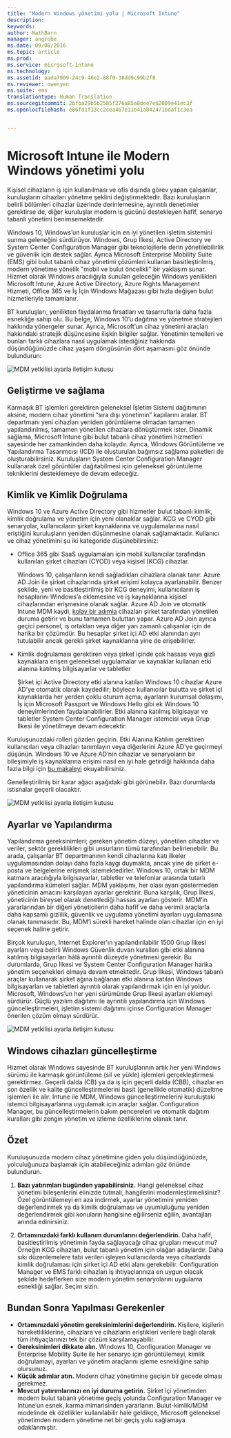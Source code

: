 ```yaml
---
title: "Modern Windows yönetimi yolu | Microsoft Intune"
description: 
keywords: 
author: NathBarn
manager: angrobe
ms.date: 09/08/2016
ms.topic: article
ms.prod: 
ms.service: microsoft-intune
ms.technology: 
ms.assetid: aada7909-24c9-46e2-88f0-38dd9c99b2f8
ms.reviewer: owenyen
ms.suite: ems
translationtype: Human Translation
ms.sourcegitcommit: 2bfba29b5b2585f276a85a8dee7e62009e41ec3f
ms.openlocfilehash: e86fd1f33cc2cea467e11b41a842471bdaf1c3ea


---
```


# Microsoft Intune ile Modern Windows yönetimi yolu

Kişisel cihazların iş için kullanılması ve ofis dışında görev yapan çalışanlar, kuruluşların cihazları yönetme şeklini değiştirmektedir. Bazı kuruluşların belirli bölümleri cihazlar üzerinde derinlemesine, ayrıntılı denetimler gerektirse de, diğer kuruluşlar modern iş gücünü destekleyen hafif, senaryo tabanlı yönetimi benimsemektedir.

Windows 10, Windows’un kuruluşlar için en iyi yönetilen işletim sistemini sunma geleneğini sürdürüyor. Windows, Grup İlkesi, Active Directory ve System Center Configuration Manager gibi teknolojilerle derin yönetilebilirlik ve güvenlik için destek sağlar. Ayrıca Microsoft Enterprise Mobility Suite (EMS) gibi bulut tabanlı cihaz yönetimi çözümleri kullanan basitleştirilmiş, modern yönetime yönelik "mobil ve bulut öncelikli" bir yaklaşım sunar. Hizmet olarak Windows aracılığıyla sunulan geleceğin Windows yenilikleri Microsoft Intune, Azure Active Directory, Azure Rights Management Hizmeti, Office 365 ve İş İçin Windows Mağazası gibi hızla değişen bulut hizmetleriyle tamamlanır.

BT kuruluşları, yenilikten faydalanma fırsatları ve tasarruflarla daha fazla esnekliğe sahip olu. Bu belge, Windows 10’u dağıtma ve yönetme stratejileri hakkında yönergeler sunar. Ayrıca, Microsoft’un cihaz yönetimi araçları hakkındaki stratejik düşüncesine ilişkin bilgiler sağlar. Yönetimin temelleri ve bunları farklı cihazlara nasıl uygulamak istediğiniz hakkında düşündüğünüzde cihaz yaşam döngüsünün dört aşamasını göz önünde bulundurun:

![MDM yetkilisi ayarla iletişim kutusu](../media/mdm-path-stages.png)

## Geliştirme ve sağlama

Karmaşık BT işlemleri gerektiren geleneksel İşletim Sistemi dağıtımının aksine, modern cihaz yönetimi “sıra dışı yönetimin” kapılarını aralar. BT departmanı yeni cihazları yeniden görüntüleme olmadan tamamen yapılandırılmış, tamamen yönetilen cihazlara dönüştürmek ister.  Dinamik sağlama, Microsoft Intune gibi bulut tabanlı cihaz yönetimi hizmetleri sayesinde her zamankinden daha kolaydır. Ayrıca, Windows Görüntüleme ve Yapılandırma Tasarımcısı (ICD) ile oluşturulan bağımsız sağlama paketleri de oluşturabilirsiniz. Kuruluşların System Center Configuration Manager kullanarak özel görüntüler dağıtabilmesi için geleneksel görüntüleme tekniklerini desteklemeye de devam edeceğiz.

## Kimlik ve Kimlik Doğrulama

Windows 10 ve Azure Active Directory gibi hizmetler bulut tabanlı kimlik, kimlik doğrulama ve yönetim için yeni olanaklar sağlar. KCG ve CYOD gibi senaryolar, kullanıcıların şirket kaynaklarına ve uygulamalarına nasıl eriştiğini kuruluşların yeniden düşünmesine olanak sağlamaktadır. Kullanıcı ve cihaz yönetimini şu iki kategoride düşünebilirsiniz:

- Office 365 gibi SaaS uygulamaları için mobil kullanıcılar tarafından kullanılan şirket cihazları (CYOD) veya kişisel (KCG) cihazlar.

  Windows 10, çalışanların kendi sağladıkları cihazlara olanak tanır. Azure AD Join ile şirket cihazlarında şirket erişimi kolayca ayarlanabilir. Benzer şekilde, yeni ve basitleştirilmiş bir KCG deneyimi, kullanıcıların iş hesaplarını Windows’a eklemesine ve iş kaynaklarına kişisel cihazlarından erişmesine olanak sağlar. Azure AD Join ve otomatik Intune MDM kaydı, [kolay bir adımla](https://blogs.technet.microsoft.com/ad/2015/08/14/windows-10-azure-ad-and-microsoft-intune-automatic-mdm-enrollment-powered-by-the-cloud/) cihazları şirket tarafından yönetilen duruma getirir ve bunu tamamen buluttan yapar. Azure AD Join ayrıca geçici personel, iş ortakları veya diğer yarı zamanlı çalışanlar için de harika bir çözümdür. Bu hesaplar şirket içi AD etki alanından ayrı tutulabilir ancak gerekli şirket kaynaklarına yine de erişebilirler.
- Kimlik doğrulaması gerektiren veya şirket içinde çok hassas veya gizli kaynaklara erişen geleneksel uygulamalar ve kaynaklar kullanan etki alanına katılmış bilgisayarlar ve tabletler

  Şirket içi Active Directory etki alanına katılan Windows 10 cihazlar Azure AD’ye otomatik olarak kaydedilir; böylece kullanıcılar bulutta ve şirket içi kaynaklarda her yerden çoklu oturum açma, ayarların kurumsal dolaşımı, İş için Microsoft Passport ve Windows Hello gibi ek Windows 10 deneyimlerinden faydalanabilirler. Etki alanına katılmış bilgisayar ve tabletler System Center Configuration Manager istemcisi veya Grup İlkesi ile yönetilmeye devam edecektir.

Kuruluşunuzdaki rolleri gözden geçirin. Etki Alanına Katılım gerektiren kullanıcıları veya cihazları tanımlayın veya diğerlerini Azure AD’ye geçirmeyi düşünün. Windows 10 ve Azure AD’nin cihazlar ve senaryoların bir bileşimiyle iş kaynaklarına erişimi nasıl en iyi hale getirdiği hakkında daha fazla bilgi için [bu makaleyi](https://azure.microsoft.com/en-us/documentation/articles/active-directory-azureadjoin-windows10-devices/) okuyabilirsiniz.

Genelleştirilmiş bir karar ağacı aşağıdaki gibi görünebilir. Bazı durumlarda istisnalar geçerli olacaktır.

![MDM yetkilisi ayarla iletişim kutusu](../media/mdm-path-stages-flow1.png)

## Ayarlar ve Yapılandırma

Yapılandırma gereksinimleri; gereken yönetim düzeyi, yönetilen cihazlar ve veriler, sektör gereklilikleri gibi unsurların tümü tarafından belirlenebilir. Bu arada, çalışanlar BT departmanının kendi cihazlarına katı ilkeler uygulamasından dolayı daha fazla kaygı duymakta, ancak yine de şirket e-posta ve belgelerine erişmek istemektedirler. Windows 10, ortak bir MDM katmanı aracılığıyla bilgisayarlar, tabletler ve telefonlar arasında tutarlı yapılandırma kümeleri sağlar. MDM yaklaşımı, her olası ayarı göstermeden yöneticinin amacını karşılayan ayarlar gerektirir. Buna karşılık, Grup İlkesi, yöneticinin bireysel olarak denetlediği hassas ayarları gösterir. MDM’in yararlarından bir diğeri yöneticilerin daha hafif ve daha verimli araçlarla daha kapsamlı gizlilik, güvenlik ve uygulama yönetimi ayarları uygulamasına olanak tanımasıdır. Bu, MDM’i sürekli hareket halinde olan cihazlar için en iyi seçenek haline getirir.

Birçok kuruluşun, Internet Explorer'ın yapılandırılabilir 1500 Grup İlkesi ayarları veya belirli Windows Güvenlik duvarı kuralları gibi etki alanına katılmış bilgisayarları hâlâ ayrıntılı düzeyde yönetmesi gerekir. Bu durumlarda, Grup İlkesi ve System Center Configuration Manager harika yönetim seçenekleri olmaya devam etmektedir. Grup İlkesi, Windows tabanlı araçlar kullanarak şirket ağına bağlanan etki alanına katılan Windows bilgisayarları ve tabletleri ayrıntılı olarak yapılandırmak için en iyi yoldur. Microsoft, Windows’un her yeni sürümünde Grup İlkesi ayarları eklemeyi sürdürür. Güçlü yazılım dağıtımı ile ayrıntılı yapılandırma için Windows güncelleştirmeleri, işletim sistemi dağıtımı içinse Configuration Manager önerilen çözüm olmayı sürdürür.

![MDM yetkilisi ayarla iletişim kutusu](../media/mdm-path-stages-flow2.png)

## Windows cihazları güncelleştirme

Hizmet olarak Windows sayesinde BT kuruluşlarının artık her yeni Windows sürümü ile karmaşık görüntüleme (sil ve yükle) işlemleri gerçekleştirmesi gerektirmez. Geçerli dalda (CB) ya da iş için geçerli dalda (CBB), cihazlar en son özellik ve kalite güncelleştirmelerini basit (genellikle otomatik) düzeltme işlemleri ile alır. Intune ile MDM, Windows güncelleştirmelerini kuruluştaki istemci bilgisayarlarına uygulamak için araçlar sağlar. Configuration Manager, bu güncelleştirmelerin bakım pencereleri ve otomatik dağıtım kuralları gibi zengin yönetim ve izleme özelliklerine olanak tanır.

## Özet

Kuruluşunuzda modern cihaz yönetimine giden yolu düşündüğünüzde, yolculuğunuza başlamak için atabileceğiniz adımları göz önünde bulundurun.

1. **Bazı yatırımları bugünden yapabilirsiniz.** Hangi geleneksel cihaz yönetimi bileşenlerini elinizde tutmalı, hangilerini modernleştirmelisiniz? Özel görüntülemeyi en aza indirmek, ayarlar yönetimini yeniden değerlendirmek ya da kimlik doğrulaması ve uyumluluğunu yeniden değerlendirmek gibi konuların hangisine eğilirseniz eğilin, avantajları anında edinirsiniz.

2. **Ortamınızdaki farklı kullanım durumlarını değerlendirin.** Daha hafif, basitleştirilmiş yönetimin fayda sağlayacağı cihaz grupları mevcut mu? Örneğin KCG cihazları, bulut tabanlı yönetim için olağan adaylardır. Daha sıkı düzenlemelere tabi verileri işleyen kullanıcılarda veya cihazlarda kimlik doğrulaması için şirket içi AD etki alanı gerekebilir. Configuration Manager ve EMS farklı cihazları iş ihtiyaçlarınıza en uygun olacak şekilde hedeflerken size modern yönetim senaryolarını uygulama esnekliği sağlar. Seçim sizin.

## Bundan Sonra Yapılması Gerekenler

- **Ortamınızdaki yönetim gereksinimlerini değerlendirin.** Kişilere, kişilerin hareketliliklerine, cihazlara ve cihazların eriştikleri verilere bağlı olarak tüm ihtiyaçlarınızı tek bir çözüm karşılamayabilir.
- **Gereksinimleri dikkate alın.** Windows 10, Configuration Manager ve Enterprise Mobility Suite ile her senaryo için görüntülemeyi, kimlik doğrulamayı, ayarları ve yönetim araçlarını işleme esnekliğine sahip olursunuz.
- **Küçük adımlar atın.** Modern cihaz yönetimine geçişin bir gecede olması gerekmez.
- **Mevcut yatırımlarınızı en iyi duruma getirin.** Şirket içi yönetimden modern bulut tabanlı yönetime geçiş yolunda Configuration Manager ve Intune’un esnek, karma mimarisinden yararlanın. Bulut-kimlik/MDM modelinde ek özellikler kullanılabilir hale geldikçe, Microsoft geleneksel yönetimden modern yönetime net bir geçiş yolu sağlamaya odaklanmıştır.



<!--HONumber=Sep16_HO2-->



